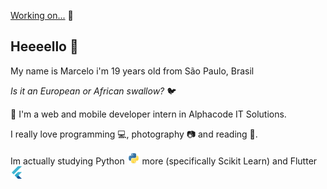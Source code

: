 <u>Working on...</u> 🚧

<h2><b>Heeeello </b>👋</h2>

My name is Marcelo i'm 19 years old from São Paulo, Brasil

<i>Is it an European or African swallow?</i> 🐦

🔨 I'm a web and mobile developer intern in Alphacode IT Solutions.

I really love programming 💻, photography 📷 and reading 📖.

Im actually studying Python <img src="https://github.com/devicons/devicon/blob/master/icons/python/python-original.svg" width="20px" height="20px"> more (specifically Scikit Learn) and Flutter <img src="https://github.com/devicons/devicon/blob/master/icons/flutter/flutter-original.svg" width="20px" height="20px">

